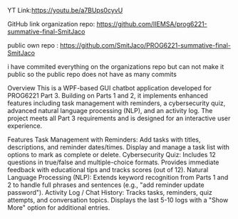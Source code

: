 YT Link:https://youtu.be/a7BUps0cyvU

GitHub link organization repo: https://github.com/IIEMSA/prog6221-summative-final-SmitJaco

public own repo : https://github.com/SmitJaco/PROG6221-summative-final-SmitJaco


i have commited everything on the organizations repo but can not make it public so the public repo does not have as many commits

Overview
This is a WPF-based GUI chatbot application developed for PROG6221 Part 3. Building on Parts 1 and 2, it implements enhanced features including task management with reminders, a cybersecurity quiz, advanced natural language processing (NLP), and an activity log. The project meets all Part 3 requirements and is designed for an interactive user experience.

Features
Task Management with Reminders:
Add tasks with titles, descriptions, and reminder dates/times.
Display and manage a task list with options to mark as complete or delete.
Cybersecurity Quiz:
Includes 12 questions in true/false and multiple-choice formats.
Provides immediate feedback with educational tips and tracks scores (out of 12).
Natural Language Processing (NLP):
Extends keyword recognition from Parts 1 and 2 to handle full phrases and sentences (e.g., "add reminder update password").
Activity Log / Chat History:
Tracks tasks, reminders, quiz attempts, and conversation topics.
Displays the last 5-10 logs with a "Show More" option for additional entries.


